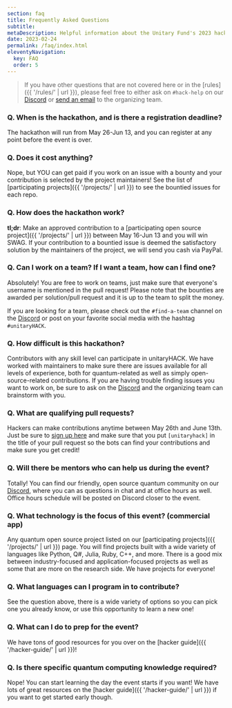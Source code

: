 ```yaml
---
section: faq
title: Frequently Asked Questions
subtitle:
metaDescription: Helpful information about the Unitary Fund's 2023 hackathon
date: 2023-02-24
permalink: /faq/index.html
eleventyNavigation:
  key: FAQ
  order: 5
---
```


> If you have other questions that are not covered here or in the [rules]({{ '/rules/' | url }}), please feel free to either ask on `#hack-help` on our [Discord](http://discord.unitary.fund) or [send an email](mailto:hack@unitary.fund) to the organizing team.

### Q. When is the hackathon, and is there a registration deadline?

The hackathon will run from May 26-Jun 13, and you can register at any point before the event is over.

### Q. Does it cost anything?

Nope, but YOU can get paid if you work on an issue with a bounty and your contribution is selected by the project maintainers!
See the list of [participating projects]({{ '/projects/' | url }}) to see the bountied issues for each repo.

### Q. How does the hackathon work?

**tl;dr**: Make an approved contribution to a [participating open source project]({{ '/projects/' | url }}) between May 16-Jun 13 and you will win SWAG. If your contribution to a bountied issue is deemed the satisfactory solution by the maintainers of the project, we will send you cash via PayPal.

### Q. Can I work on a team? If I want a team, how can I find one?

Absolutely!
You are free to work on teams, just make sure that everyone's username is mentioned in the pull request!
Please note that the bounties are awarded per solution/pull request and it is up to the team to split the money.

If you are looking for a team, please check out the `#find-a-team` channel on the [Discord](http://discord.unitary.fund) or post on your favorite social media with the hashtag `#unitaryHACK`.

### Q. How difficult is this hackathon?

Contributors with any skill level can participate in unitaryHACK. We have worked with maintainers to make sure there are issues available for all levels of experience, both for quantum-related as well as simply open-source-related contributions.
If you are having trouble finding issues you want to work on, be sure to ask on the [Discord](http://discord.unitary.fund) and the organizing team can brainstorm with you.

### Q. What are qualifying pull requests?

Hackers can make contributions anytime between May 26th and June 13th. Just be sure to [sign up here](https://airtable.com/embed/shrTG20PLC5cjVIPr) and make sure that you put `[unitaryhack]` in the title of your pull request so the bots can find your contributions and make sure you get credit!

### Q. Will there be mentors who can help us during the event?

Totally! You can find our friendly, open source quantum community on our [Discord](http://discord.unitary.fund), where you can as questions in chat and at office hours as well.
Office hours schedule will be posted on Discord closer to the event.

### Q. What technology is the focus of this event? (commercial app)

Any quantum open source project listed on our [participating projects]({{ '/projects/' | url }}) page.
You will find projects built with a wide variety of languages like Python, Q#, Julia, Ruby, C++, and more.
There is a good mix between industry-focused and application-focused projects as well as some that are more on the research side.
We have projects for everyone!

### Q. What languages can I program in to contribute?

See the question above, there is a wide variety of options so you can pick one you already know, or use this opportunity to learn a new one!

### Q. What can I do to prep for the event?

We have tons of good resources for you over on the [hacker guide]({{ '/hacker-guide/' | url }})!

### Q. Is there specific quantum computing knowledge required?

Nope! You can start learning the day the event starts if you want!
We have lots of great resources on the [hacker guide]({{ '/hacker-guide/' | url }}) if you want to get started early though.
